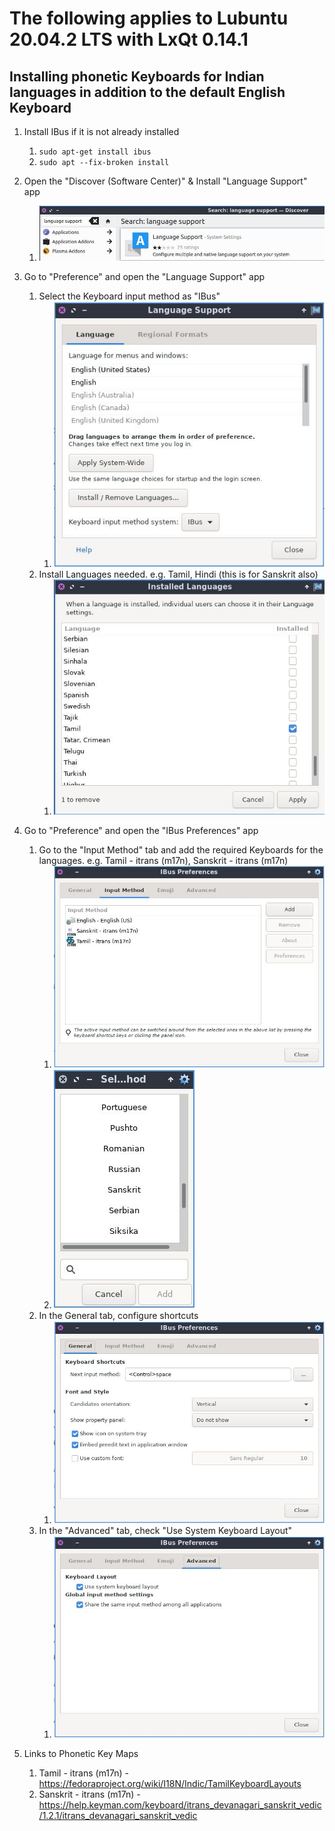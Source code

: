 # The following applies to Lubuntu 20.04.2 LTS with LxQt 0.14.1
## Installing phonetic Keyboards for Indian languages in addition to the default English Keyboard

1. Install IBus if it is not already installed
    1. `sudo apt-get install ibus`
    1. `sudo apt --fix-broken install`

1. Open the "Discover (Software Center)" & Install "Language Support" app
    1. ![Alt text](Discover%20-%20Language%20Support.jpg "Discover - Language Support")

1. Go to "Preference" and open the "Language Support" app
    1. Select the Keyboard input method as "IBus"
        1. ![Alt text](Language%20Support%20-%20Language%20tab.jpg "Language Support - Language tab")
    1. Install Languages needed. e.g. Tamil, Hindi (this is for Sanskrit also)
        1. ![Alt text](Language%20Support%20-%20Installed%20Languages.jpg "Language Support - Installed Languages")
    

1. Go to "Preference" and open the "IBus Preferences" app
    1.  Go to the "Input Method" tab and add the required Keyboards for the languages. e.g. Tamil - itrans (m17n), Sanskrit - itrans (m17n)
        1. ![Alt text](IBus%20Input%20Method%20tab.jpg "IBus Input Method tab")
        2. ![Alt text](Select%20Language%20popup.jpg "Select Language Popup")
    1.  In the General tab, configure shortcuts
        1. ![Alt text](IBus%20General%20tab.jpg "IBus General tab")
    1.  In the "Advanced" tab, check "Use System Keyboard Layout"
        1. ![Alt text](IBus%20Advanced%20tab.jpg "IBus Advanced tab")


1. Links to Phonetic Key Maps
    1.  Tamil - itrans (m17n) - https://fedoraproject.org/wiki/I18N/Indic/TamilKeyboardLayouts 
    2.  Sanskrit - itrans (m17n) - https://help.keyman.com/keyboard/itrans_devanagari_sanskrit_vedic/1.2.1/itrans_devanagari_sanskrit_vedic
